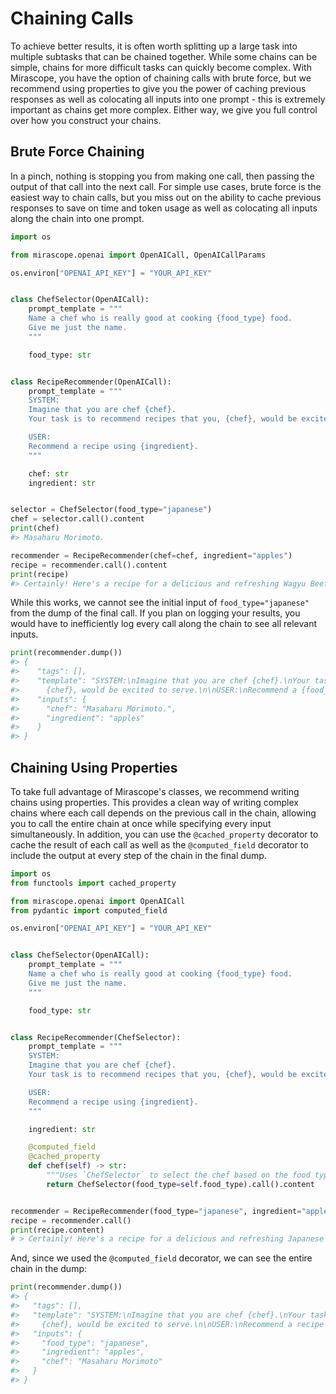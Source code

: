 # Chaining Calls

To achieve better results, it is often worth splitting up a large task into multiple subtasks that can be chained together. While some chains can be simple, chains for more difficult tasks can quickly become complex. With Mirascope, you have the option of chaining calls with brute force, but we recommend using properties to give you the power of caching previous responses as well as colocating all inputs into one prompt - this is extremely important as chains get more complex. Either way, we give you full control over how you construct your chains.

## Brute Force Chaining

In a pinch, nothing is stopping you from making one call, then passing the output of that call into the next call. For simple use cases, brute force is the easiest way to chain calls, but you miss out on the ability to cache previous responses to save on time and token usage as well as colocating all inputs along the chain into one prompt.

```python
import os

from mirascope.openai import OpenAICall, OpenAICallParams

os.environ["OPENAI_API_KEY"] = "YOUR_API_KEY"


class ChefSelector(OpenAICall):
    prompt_template = """
    Name a chef who is really good at cooking {food_type} food.
    Give me just the name.
    """

    food_type: str


class RecipeRecommender(OpenAICall):
    prompt_template = """
    SYSTEM:
    Imagine that you are chef {chef}.
    Your task is to recommend recipes that you, {chef}, would be excited to serve.

    USER:
    Recommend a recipe using {ingredient}.
    """

    chef: str
    ingredient: str


selector = ChefSelector(food_type="japanese")
chef = selector.call().content
print(chef)
#> Masaharu Morimoto.

recommender = RecipeRecommender(chef=chef, ingredient="apples")
recipe = recommender.call().content
print(recipe)
#> Certainly! Here's a recipe for a delicious and refreshing Wagyu Beef and Apple roll: ...
```

While this works, we cannot see the initial input of `food_type="japanese"` from the dump of the final call. If you plan on logging your results, you would have to inefficiently log every call along the chain to see all relevant inputs. 

```python
print(recommender.dump())
#> {
#>    "tags": [],
#>    "template": "SYSTEM:\nImagine that you are chef {chef}.\nYour task is to recommend recipes that you,
#>      {chef}, would be excited to serve.\n\nUSER:\nRecommend a {food_type} recipe using {ingredient}.",
#>    "inputs": {
#>      "chef": "Masaharu Morimoto.",
#>      "ingredient": "apples"
#>    }
#> }
```

## Chaining Using Properties

To take full advantage of Mirascope's classes, we recommend writing chains using properties. This provides a clean way of writing complex chains where each call depends on the previous call in the chain, allowing you to call the entire chain at once while specifying every input simultaneously. In addition, you can use the `@cached_property` decorator to cache the result of each call as well as the `@computed_field` decorator to include the output at every step of the chain in the final dump. 

```python
import os
from functools import cached_property

from mirascope.openai import OpenAICall
from pydantic import computed_field

os.environ["OPENAI_API_KEY"] = "YOUR_API_KEY"


class ChefSelector(OpenAICall):
    prompt_template = """
    Name a chef who is really good at cooking {food_type} food.
    Give me just the name.
    """

    food_type: str


class RecipeRecommender(ChefSelector):
    prompt_template = """
    SYSTEM:
    Imagine that you are chef {chef}.
    Your task is to recommend recipes that you, {chef}, would be excited to serve.

    USER:
    Recommend a recipe using {ingredient}.
    """

    ingredient: str

    @computed_field
    @cached_property
    def chef(self) -> str:
        """Uses `ChefSelector` to select the chef based on the food type."""
        return ChefSelector(food_type=self.food_type).call().content


recommender = RecipeRecommender(food_type="japanese", ingredient="apples")
recipe = recommender.call()
print(recipe.content)
# > Certainly! Here's a recipe for a delicious and refreshing Japanese Apple Salad: ...
```

And, since we used the `@computed_field` decorator, we can see the entire chain in the dump:

```python
print(recommender.dump())
#> {
#>   "tags": [],
#>   "template": "SYSTEM:\nImagine that you are chef {chef}.\nYour task is to recommend recipes that you,
#>     {chef}, would be excited to serve.\n\nUSER:\nRecommend a recipe using {ingredient}.",
#>   "inputs": {
#>     "food_type": "japanese",
#>     "ingredient": "apples",
#>     "chef": "Masaharu Morimoto"
#>   }
#> }
```
